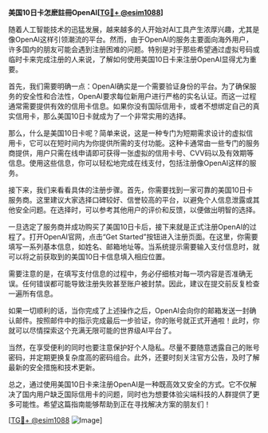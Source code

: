 **美国10日卡怎麽註冊OpenAI[[TG💪+ @esim1088](https://t.me/s/esim1088)]**

随着人工智能技术的迅猛发展，越来越多的人开始对AI工具产生浓厚兴趣，尤其是像OpenAI这样引领潮流的平台。然而，由于OpenAI的服务主要面向海外用户，许多国内的朋友可能会遇到注册困难的问题。特别是对于那些希望通过虚拟号码或临时卡来完成注册的人来说，了解如何使用美国10日卡来注册OpenAI显得尤为重要。

首先，我们需要明确一点：OpenAI确实是一个需要验证身份的平台。为了确保服务的安全性和合法性，OpenAI要求每位新用户进行严格的实名认证。而这一过程通常需要提供有效的信用卡信息。如果你没有国际信用卡，或者不想绑定自己的真实信用卡，那么美国10日卡就成为了一个非常实用的选择。

那么，什么是美国10日卡呢？简单来说，这是一种专门为短期需求设计的虚拟信用卡，它可以在短时间内为你提供所需的支付功能。这种卡通常由一些专门的服务商提供，用户只需在线申请即可获得一张虚拟的信用卡号、CVV码以及有效期等信息。使用这些信息，你可以轻松地完成在线支付，包括注册像OpenAI这样的服务。

接下来，我们来看看具体的注册步骤。首先，你需要找到一家可靠的美国10日卡服务商。这里建议大家选择口碑较好、信誉较高的平台，以避免个人信息泄露或其他安全问题。在选择时，可以参考其他用户的评价和反馈，以便做出明智的选择。

一旦选定了服务商并成功购买了美国10日卡后，接下来就是正式注册OpenAI的过程了。打开OpenAI官网，点击“Get Started”按钮进入注册页面。在这里，你需要填写一系列基本信息，如姓名、邮箱地址等。当系统提示需要输入支付信息时，就可以将之前获取到的美国10日卡信息填入相应位置。

需要注意的是，在填写支付信息的过程中，务必仔细核对每一项内容是否准确无误。任何错误都可能导致注册失败甚至账户被封禁。因此，建议在提交前反复检查一遍所有信息。

如果一切顺利的话，当你完成了上述操作之后，OpenAI会向你的邮箱发送一封确认邮件。按照邮件中的指示完成最后一步验证，你的账号就正式开通啦！此时，你就可以尽情探索这个充满无限可能的世界级AI平台了。

当然，在享受便利的同时也要注意保护好个人隐私。尽量不要随意透露自己的账号密码，并定期更换复杂度高的密码组合。此外，还要时刻关注官方公告，及时了解最新的安全措施和技术更新。

总之，通过使用美国10日卡来注册OpenAI是一种既高效又安全的方式。它不仅解决了国内用户缺乏国际信用卡的问题，同时也为想要体验尖端科技的人群提供了更多可能性。希望这篇指南能够帮助到正在寻找解决方案的朋友们！

[[TG💪+ @esim1088](https://t.me/s/esim1088) ![Image](https://i.postimg.cc/4NQfJmqS/Snipaste-2025-05-13-00-14-12.png)]